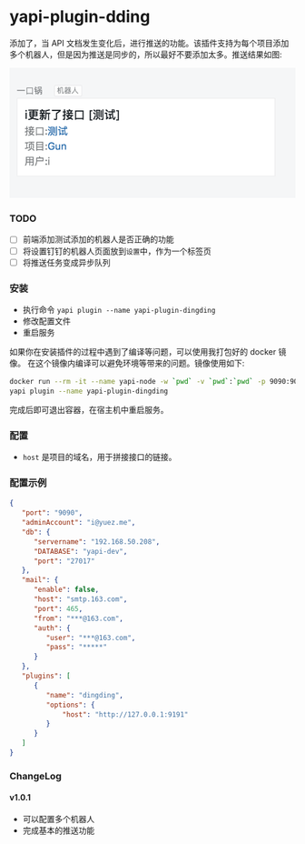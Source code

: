 yapi-plugin-dding
===

添加了，当 API 文档发生变化后，进行推送的功能。该插件支持为每个项目添加多个机器人，但是因为推送是同步的，所以最好不要添加太多。推送结果如图:

![预览](./assets/dding-result.png)

### TODO

* [ ] 前端添加测试添加的机器人是否正确的功能
* [ ] 将设置钉钉的机器人页面放到`设置`中，作为一个标签页
* [ ] 将推送任务变成异步队列

### 安装

* 执行命令 `yapi plugin --name yapi-plugin-dingding`
* 修改配置文件
* 重启服务

如果你在安装插件的过程中遇到了编译等问题，可以使用我打包好的 docker 镜像。
在这个镜像内编译可以避免环境等带来的问题。镜像使用如下:

``` bash
docker run --rm -it --name yapi-node -w `pwd` -v `pwd`:`pwd` -p 9090:9090 -p 4000:4000 yuezzzzzzzzzzz/yapi:1.5.1 bash
yapi plugin --name yapi-plugin-dingding
```

完成后即可退出容器，在宿主机中重启服务。

### 配置

* `host` 是项目的域名，用于拼接接口的链接。

### 配置示例

``` json
{
   "port": "9090",
   "adminAccount": "i@yuez.me",
   "db": {
      "servername": "192.168.50.208",
      "DATABASE": "yapi-dev",
      "port": "27017"
   },
   "mail": {
      "enable": false,
      "host": "smtp.163.com",
      "port": 465,
      "from": "***@163.com",
      "auth": {
         "user": "***@163.com",
         "pass": "*****"
      }
   },
   "plugins": [
      {
         "name": "dingding",
         "options": {
             "host": "http://127.0.0.1:9191"
         }
      }
   ]
}
```

### ChangeLog

#### v1.0.1

* 可以配置多个机器人
* 完成基本的推送功能
